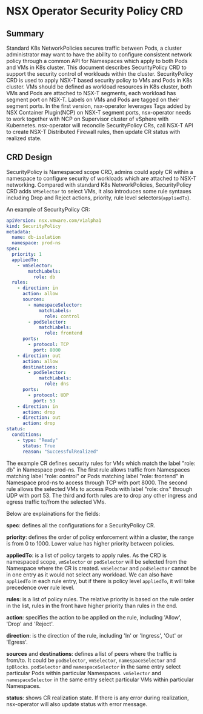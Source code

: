 # NSX Operator Security Policy CRD

## Summary

Standard K8s NetworkPolicies secures traffic between Pods, a cluster administrator
may want to have the ability to configure consistent network policy through a common
API for Namespaces which apply to both Pods and VMs in K8s cluster. This document
describes SecurityPolicy CRD to support the security control of workloads within
the cluster.
SecurityPolicy CRD is used to apply NSX-T based security policy to VMs and Pods in
K8s cluster. VMs should be defined as workload resources in K8s cluster, both VMs
and Pods are attached to NSX-T segments, each workload has segment port on NSX-T.
Labels on VMs and Pods are tagged on their segment ports.
In the first version, nsx-operator leverages Tags added by NSX Container Plugin(NCP)
on NSX-T segment ports, nsx-operator needs to work together with NCP on Supervisor
cluster of vSphere with Kubernetes. 
nsx-operator will reconcile SecurityPolicy CRs, call NSX-T API to create
NSX-T Distributed Firewall rules, then update CR status with realized state.

## CRD Design

SecurityPolicy is Namespaced scope CRD, admins could apply CR within a namespace to
configure security of workloads which are attached to NSX-T networking.
Compared with standard K8s NetworkPolicies, SecurityPolicy CRD adds `VMSelector` to
select VMs, it also introduces some rule syntaxes including Drop and Reject actions,
priority, rule level selectors(`appliedTo`). 

An example of SecurityPolicy CR:

```yaml
apiVersion: nsx.vmware.com/v1alpha1
kind: SecurityPolicy
metadata:
  name: db-isolation
  namespace: prod-ns
spec:
  priority: 1
  appliedTo:
    - vmSelector:
        matchLabels:
          role: db
  rules:
    - direction: in
      action: allow
      sources:
        - namespaceSelector:
            matchLabels:
              role: control
        - podSelector:
            matchLabels:
              role: frontend
      ports:
        - protocol: TCP
          port: 8000
    - direction: out
      action: allow
      destinations:
        - podSelector:
            matchLabels:
              role: dns
      ports:
        - protocol: UDP
          port: 53
    - direction: in
      action: drop
    - direction: out
      action: drop
status:
  conditions:
    - type: "Ready"
      status: True
      reason: "SuccessfulRealized"
```

The example CR defines security rules for VMs which match the label "role: db"
in Namespace prod-ns. The first rule allows traffic from Namespaces matching
label "role: control" or Pods matching label "role: frontend" in Namespace prod-ns
to access through TCP with port 8000. The second rule allows the selected VMs to
access Pods with label "role: dns" through UDP with port 53. The third and forth
rules are to drop any other ingress and egress traffic to/from the selected VMs.

Below are explainations for the fields:

**spec**: defines all the configurations for a SecurityPolicy CR.

**priority**: defines the order of policy enforcement within a cluster, the range
is from 0 to 1000. Lower value has higher priority between policies.

**appliedTo**: is a list of policy targets to apply rules. As the CRD is namespaced
scope, `vmSelector` or `podSelector` will be selected from the Namespace where the
CR is created. `vmSelector` and `podSelector` cannot be in one entry as it would
not select any workload. We can also have `appliedTo` in each rule entry, but if
there is policy level `appliedTo`, it will take precedence over rule level.

**rules**: is a list of policy rules. The relative priority is based on the rule
order in the list, rules in the front have higher priority than rules in the end.

**action**: specifies the action to be applied on the rule, including 'Allow',
'Drop' and 'Reject'.

**direction**: is the direction of the rule, including 'In' or 'Ingress', 'Out'
or 'Egress'.

**sources** and **destinations**: defines a list of peers where the traffic is from/to.
It could be `podSelector`, `vmSelector`, `namespaceSelector` and `ipBlocks`.
`podSelector` and `namespaceSelector` in the same entry select particular Pods within
particular Namespaces.
`vmSelector` and `namespaceSelector` in the same entry select particular VMs within
particular Namespaces.

**status**: shows CR realization state. If there is any error during realization,
nsx-operator will also update status with error message.
